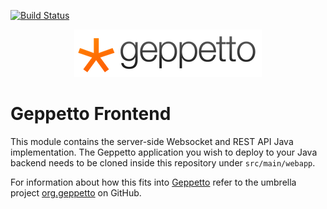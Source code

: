 [![Build Status](https://travis-ci.org/openworm/org.geppetto.frontend.svg?branch=development)](https://travis-ci.org/openworm/org.geppetto.frontend)

<p align="center">
  <img src="https://github.com/tarelli/bucket/blob/master/geppetto%20logo.png?raw=true" alt="Geppetto logo"/>
</p>

# Geppetto Frontend

This module contains the server-side Websocket and REST API Java implementation. The Geppetto application you wish to deploy to your Java backend needs to be cloned inside this repository under `src/main/webapp`.

For information about how this fits into [Geppetto](http://www.geppetto.org/) refer to the umbrella project [org.geppetto](https://github.com/openworm/org.geppetto) on GitHub.
